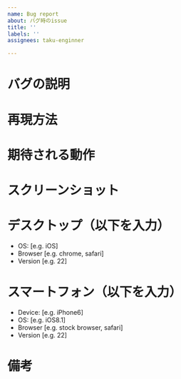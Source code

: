 ```yaml
---
name: Bug report
about: バグ時のissue
title: ''
labels: ''
assignees: taku-enginner

---
```


# バグの説明

# 再現方法

# 期待される動作

# スクリーンショット

# デスクトップ（以下を入力）
 - OS: [e.g. iOS]
 - Browser [e.g. chrome, safari]
 - Version [e.g. 22]

# スマートフォン（以下を入力）
 - Device: [e.g. iPhone6]
 - OS: [e.g. iOS8.1]
 - Browser [e.g. stock browser, safari]
 - Version [e.g. 22]

# 備考

